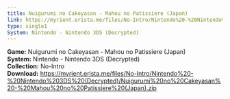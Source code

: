 ```yaml
---
title: Nuigurumi no Cakeyasan - Mahou no Patissiere (Japan)
link: https://myrient.erista.me/files/No-Intro/Nintendo%20-%20Nintendo%203DS%20(Decrypted)/Nuigurumi%20no%20Cakeyasan%20-%20Mahou%20no%20Patissiere%20(Japan).zip
type: single1
System: Nintendo - Nintendo 3DS (Decrypted)
---
```

<b>Game:</b> Nuigurumi no Cakeyasan - Mahou no Patissiere (Japan)<br>
<b>System:</b> Nintendo - Nintendo 3DS (Decrypted)<br>
<b>Collection:</b> No-Intro<br>
<b>Download:</b> https://myrient.erista.me/files/No-Intro/Nintendo%20-%20Nintendo%203DS%20(Decrypted)/Nuigurumi%20no%20Cakeyasan%20-%20Mahou%20no%20Patissiere%20(Japan).zip